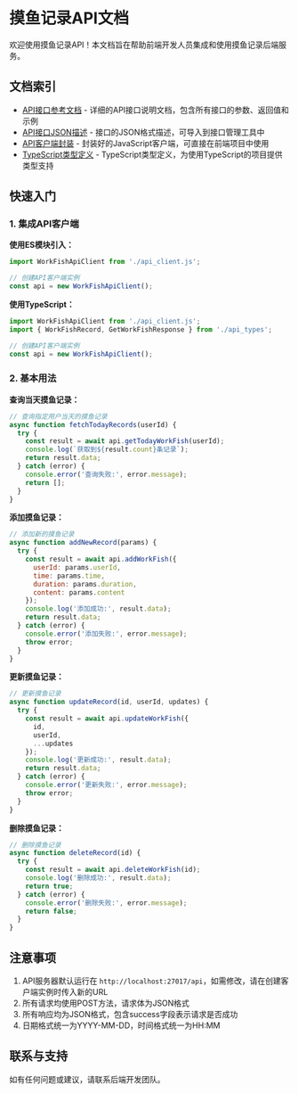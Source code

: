# 摸鱼记录API文档

欢迎使用摸鱼记录API！本文档旨在帮助前端开发人员集成和使用摸鱼记录后端服务。

## 文档索引

- [API接口参考文档](api_reference.md) - 详细的API接口说明文档，包含所有接口的参数、返回值和示例
- [API接口JSON描述](api_reference.json) - 接口的JSON格式描述，可导入到接口管理工具中
- [API客户端封装](api_client.js) - 封装好的JavaScript客户端，可直接在前端项目中使用
- [TypeScript类型定义](api_types.ts) - TypeScript类型定义，为使用TypeScript的项目提供类型支持

## 快速入门

### 1. 集成API客户端

**使用ES模块引入：**

```javascript
import WorkFishApiClient from './api_client.js';

// 创建API客户端实例
const api = new WorkFishApiClient();
```

**使用TypeScript：**

```typescript
import WorkFishApiClient from './api_client.js';
import { WorkFishRecord, GetWorkFishResponse } from './api_types';

// 创建API客户端实例
const api = new WorkFishApiClient();
```

### 2. 基本用法

**查询当天摸鱼记录：**

```javascript
// 查询指定用户当天的摸鱼记录
async function fetchTodayRecords(userId) {
  try {
    const result = await api.getTodayWorkFish(userId);
    console.log(`获取到${result.count}条记录`);
    return result.data;
  } catch (error) {
    console.error('查询失败:', error.message);
    return [];
  }
}
```

**添加摸鱼记录：**

```javascript
// 添加新的摸鱼记录
async function addNewRecord(params) {
  try {
    const result = await api.addWorkFish({
      userId: params.userId,
      time: params.time,
      duration: params.duration,
      content: params.content
    });
    console.log('添加成功:', result.data);
    return result.data;
  } catch (error) {
    console.error('添加失败:', error.message);
    throw error;
  }
}
```

**更新摸鱼记录：**

```javascript
// 更新摸鱼记录
async function updateRecord(id, userId, updates) {
  try {
    const result = await api.updateWorkFish({
      id,
      userId,
      ...updates
    });
    console.log('更新成功:', result.data);
    return result.data;
  } catch (error) {
    console.error('更新失败:', error.message);
    throw error;
  }
}
```

**删除摸鱼记录：**

```javascript
// 删除摸鱼记录
async function deleteRecord(id) {
  try {
    const result = await api.deleteWorkFish(id);
    console.log('删除成功:', result.data);
    return true;
  } catch (error) {
    console.error('删除失败:', error.message);
    return false;
  }
}
```

## 注意事项

1. API服务器默认运行在 `http://localhost:27017/api`，如需修改，请在创建客户端实例时传入新的URL
2. 所有请求均使用POST方法，请求体为JSON格式
3. 所有响应均为JSON格式，包含success字段表示请求是否成功
4. 日期格式统一为YYYY-MM-DD，时间格式统一为HH:MM

## 联系与支持

如有任何问题或建议，请联系后端开发团队。 